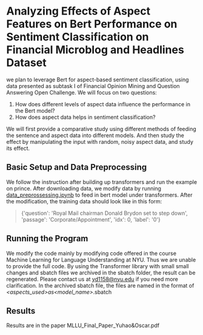 # Analyzing Effects of Aspect Features on Bert Performance on Sentiment Classification on Financial Microblog and Headlines Dataset
we plan to leverage Bert for aspect-based sentiment classification, using data presented as subtask I of Financial Opinion Mining and Question Answering Open Challenge. We will focus on two questions:
1. How does different levels of aspect data influence the performance in the Bert model?
2. How does aspect data helps in sentiment classification?

We will first provide a comparative study using different methods of feeding the sentence and aspect data into different models. And then study the effect by manipulating the input with random, noisy aspect data, and study its effect.

## Basic Setup and Data Preprocessing
We follow the instruction after building up transformers and run the example on prince. After downloading data, we modify data by running [data_preprossessing.ipynb](data/data_preprossessing.ipynb) to feed in bert model under transformers. After the modification, the training data should look like in this form:
>{'question': 'Royal Mail chairman Donald Brydon set to step down', 'passage': 'Corporate/Appointment', 'idx': 0, 'label': '0'}

## Running the Program
We modify the code mainly by modifying code offered in the course Machine Learning for Language Understanding at NYU. Thus we are unable to provide the full code. By using the Transformer library with small small changes and sbatch files we archived in the sbatch folder, the result can be regenerated. Please contact us at yd1158@nyu.edu if you need more clarification.
In the archived sbatch file, the files are named in the format of <index>_<aspects_used>_as_<model_name>_<randomized>.sbatch

## Results
Results are in the paper MLLU_Final_Paper_Yuhao&Oscar.pdf
